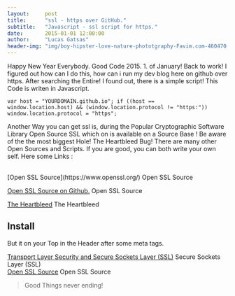 ```yaml
---
layout:     post
title:      "ssl - https over GitHub."
subtitle:   "Javascript - ssl script for https."
date:       2015-01-01 12:00:00
author:     "Lucas Gatsas"
header-img: "img/boy-hipster-love-nature-phototgraphy-Favim.com-460470.jpg"
---
```


<p>Happy New Year Everybody. Good Code 2015. 1. of January! Back to work! I figured out how can I do this, how can i run my dev blog here on github over https. After searching the Entire! I found out, there is a simple script! This Code is writen in Javascript. </p>


<code>var host = "YOURDOMAIN.github.io";
if ((host == window.location.host) && (window.location.protocol != "https:"))
    window.location.protocol = "https";
</code><br>


<p> Another Way you can get ssl is, during the Popular Cryptographic Software Library Open Source SSL which on is available on a Source Base !
	Be aware of the the most biggest Hole! The Heartbleed Bug! 
	There are many other Open Sources and Scripts. If you are good, you can both write your own self. 
	Here some Links : 
	<br>


</p><br>
[Open SSL Source](https://www.openssl.org/)
Open SSL Source

[Open SSL Source on Github.](https://github.com/openssl/openssl)
Open SSL Source

[The Heartbleed](http://heartbleed.com/) The Heartbleed



<h2 class="section-heading">Install</h2>

<p>But it on your Top in the Header after some meta tags.</p>

[Transport Layer Security and  Secure Sockets Layer (SSL)](http://en.wikipedia.org/wiki/Transport_Layer_Security)
 Secure Sockets Layer (SSL)
<br>
[Open SSL Source](http://en.wikipedia.org/wiki/OpenSSL)
Open SSL Source
<br>

<blockquote>Good Things never ending!</blockquote>


<!--

<a href="#">
    <img src="{{ site.baseurl }}/img/post-sample-image.jpg" alt="Post Sample Image">
</a> -->



